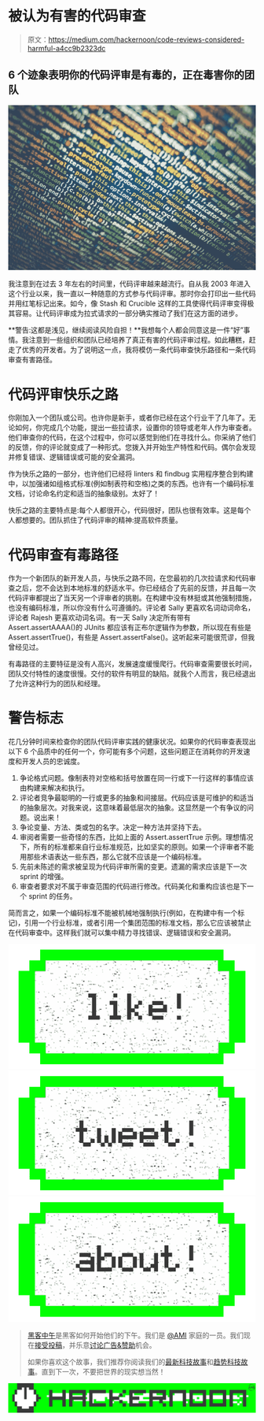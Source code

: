 # 被认为有害的代码审查

> 原文：<https://medium.com/hackernoon/code-reviews-considered-harmful-a4cc9b2323dc>

## 6 个迹象表明你的代码评审是有毒的，正在毒害你的团队

![](img/fc147aa1312aa73968b5c9004d70452c.png)

我注意到在过去 3 年左右的时间里，代码评审越来越流行。自从我 2003 年进入这个行业以来，我一直以一种随意的方式参与代码评审。那时你会打印出一些代码并用红笔标记出来。如今，像 Stash 和 Crucible 这样的工具使得代码评审变得极其容易。让代码评审成为拉式请求的一部分确实推动了我们在这方面的进步。

**警告:这都是浅见，继续阅读风险自担！**我想每个人都会同意这是一件“好”事情。我注意到一些组织和团队已经培养了真正有害的代码评审过程。如此糟糕，赶走了优秀的开发者。为了说明这一点，我将模仿一条代码审查快乐路径和一条代码审查有害路径。

# 代码评审快乐之路

你刚加入一个团队或公司。也许你是新手，或者你已经在这个行业干了几年了。无论如何，你完成几个功能，提出一些拉请求，设置你的领导或老年人作为审查者。他们审查你的代码，在这个过程中，你可以感觉到他们在寻找什么。你采纳了他们的反馈，你的评论就变成了一种形式。您拨入并开始生产特性和代码。偶尔会发现并修复错误、逻辑错误或可能的安全漏洞。

作为快乐之路的一部分，也许他们已经将 linters 和 findbug 实用程序整合到构建中，以加强诸如组格式标准(例如制表符和空格)之类的东西。也许有一个编码标准文档，讨论命名约定和适当的抽象级别。太好了！

快乐之路的主要特点是:每个人都很开心，代码很好，团队也很有效率。这是每个人都想要的。团队抓住了代码评审的精神:提高软件质量。

# 代码审查有毒路径

作为一个新团队的新开发人员，与快乐之路不同，在您最初的几次拉请求和代码审查之后，您不会达到本地标准的舒适水平。你已经结合了先前的反馈，并且每一次代码评审都提出了当天另一个评审者的挑剔。在构建中没有林挺或其他强制措施，也没有编码标准，所以你没有什么可遵循的。评论者 Sally 更喜欢名词动词命名，评论者 Rajesh 更喜欢动词名词。有一天 Sally 决定所有带有 Assert.assertAAAA()的 JUnits 都应该有正布尔逻辑作为参数，所以现在有些是 Assert.assertTrue()，有些是 Assert.assertFalse()。这听起来可能很荒谬，但我曾经见过。

有毒路径的主要特征是没有人高兴，发展速度缓慢爬行。代码审查需要很长时间，团队交付特性的速度很慢。交付的软件有明显的缺陷。就我个人而言，我已经退出了允许这种行为的团队和经理。

# 警告标志

花几分钟时间来检查你的团队代码评审实践的健康状况。如果你的代码审查表现出以下 6 个品质中的任何一个，你可能有多个问题，这些问题正在消耗你的开发速度和开发人员的忠诚度。

1.  争论格式问题。像制表符对空格和括号放置在同一行或下一行这样的事情应该由构建来解决和执行。
2.  评论者竞争最聪明的一行或更多的抽象和间接层。代码应该是可维护的和适当的抽象层次。对我来说，这意味着最低层次的抽象。这显然是一个有争议的问题。说出来！
3.  争论变量、方法、类或包的名字。决定一种方法并坚持下去。
4.  审阅者需要一些奇怪的东西，比如上面的 Assert.assertTrue 示例。理想情况下，所有的标准都来自行业标准规范，比如坚实的原则。如果一个评审者不能用那些术语表达一些东西，那么它就不应该是一个编码标准。
5.  先前未陈述的需求被呈现为代码评审所需的变更。遗漏的需求应该是下一次 sprint 的增强。
6.  审查者要求对不属于审查范围的代码进行修改。代码美化和重构应该也是下一个 sprint 的任务。

简而言之，如果一个编码标准不能被机械地强制执行(例如，在构建中有一个标记)，引用一个行业标准，或者引用一个集团范围的标准文档，那么它应该被禁止在代码审查中。这样我们就可以集中精力寻找错误、逻辑错误和安全漏洞。

[![](img/50ef4044ecd4e250b5d50f368b775d38.png)](http://bit.ly/HackernoonFB)[![](img/979d9a46439d5aebbdcdca574e21dc81.png)](https://goo.gl/k7XYbx)[![](img/2930ba6bd2c12218fdbbf7e02c8746ff.png)](https://goo.gl/4ofytp)

> [黑客中午](http://bit.ly/Hackernoon)是黑客如何开始他们的下午。我们是 [@AMI](http://bit.ly/atAMIatAMI) 家庭的一员。我们现在[接受投稿](http://bit.ly/hackernoonsubmission)，并乐意[讨论广告&赞助](mailto:partners@amipublications.com)机会。
> 
> 如果你喜欢这个故事，我们推荐你阅读我们的[最新科技故事](http://bit.ly/hackernoonlatestt)和[趋势科技故事](https://hackernoon.com/trending)。直到下一次，不要把世界的现实想当然！

![](img/be0ca55ba73a573dce11effb2ee80d56.png)